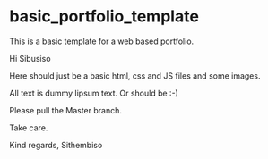 # basic_portfolio_template
This is a basic template for a web based portfolio.

Hi Sibusiso

Here should just be a basic html, css and JS files and some images.

All text is dummy lipsum text. Or should be :-)

Please pull the Master branch.

Take care.

Kind regards, Sithembiso
